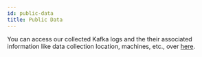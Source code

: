 ```yaml
---
id: public-data
title: Public Data
---
```


You can access our collected Kafka logs and the their associated information
like data collection location, machines, etc., over [here][1].

[1]: https://docs.google.com/spreadsheets/d/1tEt4c_brbIT2TtRqiGPmVYWvcfRPNQaU2D7gzUJLTaU/edit?usp=sharing
